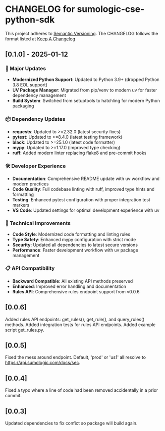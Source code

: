 # CHANGELOG for sumologic-cse-python-sdk
This project adheres to [Semantic Versioning](http://semver.org/). The CHANGELOG follows the format listed at [Keep A Changelog](http://keepachangelog.com/)

## [0.1.0] - 2025-01-12

### 🚀 Major Updates
- **Modernized Python Support**: Updated to Python 3.9+ (dropped Python 3.8 EOL support)
- **UV Package Manager**: Migrated from pip/venv to modern uv for faster dependency management
- **Build System**: Switched from setuptools to hatchling for modern Python packaging

### 📦 Dependency Updates
- **requests**: Updated to >=2.32.0 (latest security fixes)
- **pytest**: Updated to >=8.4.0 (latest testing framework)
- **black**: Updated to >=25.1.0 (latest code formatter)
- **mypy**: Updated to >=1.17.0 (improved type checking)
- **ruff**: Added modern linter replacing flake8 and pre-commit hooks

### 🛠️ Developer Experience
- **Documentation**: Comprehensive README update with uv workflow and modern practices
- **Code Quality**: Full codebase linting with ruff, improved type hints and formatting
- **Testing**: Enhanced pytest configuration with proper integration test markers
- **VS Code**: Updated settings for optimal development experience with uv

### 🔧 Technical Improvements
- **Code Style**: Modernized code formatting and linting rules
- **Type Safety**: Enhanced mypy configuration with strict mode
- **Security**: Updated all dependencies to latest secure versions
- **Performance**: Faster development workflow with uv package management

### 📋 API Compatibility
- **Backward Compatible**: All existing API methods preserved
- **Enhanced**: Improved error handling and documentation
- **Rules API**: Comprehensive rules endpoint support from v0.0.6

## [0.0.6]
Added rules API endpoints: get_rules(), get_rule(), and query_rules() methods.
Added integration tests for rules API endpoints.
Added example script get_rules.py.

## [0.0.5]
Fixed the mess around endpoint. Default, 'prod' or 'us1' all resolve to https://api.sumologic.com/docs/sec.

## [0.0.4]
Fixed a typo where a line of code had been removed accidentally in a prior commit.

## [0.0.3]
Updated dependencies to fix confict so package will build again.